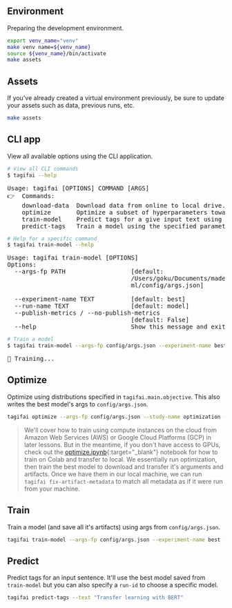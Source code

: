## Environment
Preparing the development environment.
```bash
export venv_name="venv"
make venv name=${venv_name}
source ${venv_name}/bin/activate
make assets
```

## Assets
If you've already created a virtual environment previously, be sure to update your assets such as data, previous runs, etc.
```bash
make assets
```

## CLI app
View all available options using the CLI application.
```bash
# View all CLI commands
$ tagifai --help
```
<pre>
Usage: tagifai [OPTIONS] COMMAND [ARGS]
👉  Commands:
    download-data  Download data from online to local drive.
    optimize       Optimize a subset of hyperparameters towards ...
    train-model    Predict tags for a give input text using a ...
    predict-tags   Train a model using the specified parameters.
</pre>
```bash
# Help for a specific command
$ tagifai train-model --help
```
<pre>
Usage: tagifai train-model [OPTIONS]
Options:
  --args-fp PATH                  [default:
                                  /Users/goku/Documents/madewithml/applied-
                                  ml/config/args.json]

  --experiment-name TEXT          [default: best]
  --run-name TEXT                 [default: model]
  --publish-metrics / --no-publish-metrics
                                  [default: False]
  --help                          Show this message and exit.
</pre>
```bash
# Train a model
$ tagifai train-model --args-fp config/args.json --experiment-name best --run-name model --publish-metrics
```
<pre>
🚀 Training...
</pre>

## Optimize
Optimize using distributions specified in `tagifai.main.objective`. This also writes the best model's args to `config/args.json`.
```bash
tagifai optimize --args-fp config/args.json --study-name optimization --num-trials 100
```
> We'll cover how to train using compute instances on the cloud from Amazon Web Services (AWS) or Google Cloud Platforms (GCP) in later lessons. But in the meantime, if you don't have access to GPUs, check out the [optimize.ipynb](https://colab.research.google.com/github/GokuMohandas/applied-ml/blob/main/notebooks/optimize.ipynb){:target="_blank"} notebook for how to train on Colab and transfer to local. We essentially run optimization, then train the best model to download and transfer it's arguments and artifacts. Once we have them in our local machine, we can run `tagifai fix-artifact-metadata` to match all metadata as if it were run from your machine.

## Train
Train a model (and save all it's artifacts) using args from `config/args.json`.
```bash
tagifai train-model --args-fp config/args.json --experiment-name best --run-name model --publish-metrics
```

## Predict
Predict tags for an input sentence. It'll use the best model saved from `train-model` but you can also specify a `run-id` to choose a specific model.
```bash
tagifai predict-tags --text "Transfer learning with BERT"
```
